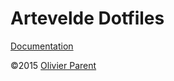Artevelde Dotfiles
==================

[Documentation][dotfiles-doc]

©2015 [Olivier Parent][docent-opr]

[docent-opr]:               http://www.olivierparent.be
[dotfiles-doc]:             http://olivierparent.github.io/dotfiles